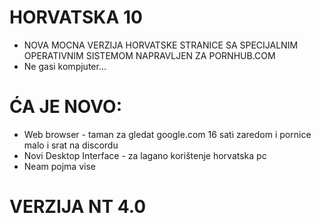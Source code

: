 # HORVATSKA 10

- NOVA MOCNA VERZIJA HORVATSKE STRANICE SA SPECIJALNIM OPERATIVNIM SISTEMOM NAPRAVLJEN ZA PORNHUB.COM
- Ne gasi kompjuter...

# ĆA JE NOVO:

- Web browser - taman za gledat google.com 16 sati zaredom i pornice malo i srat na discordu
- Novi Desktop Interface - za lagano korištenje horvatska pc
- Neam pojma vise

# VERZIJA NT 4.0
